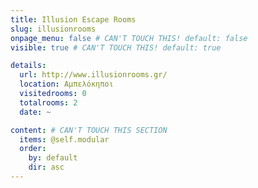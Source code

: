 ```yaml
---
title: Illusion Escape Rooms
slug: illusionrooms
onpage_menu: false # CAN'T TOUCH THIS! default: false
visible: true # CAN'T TOUCH THIS! default: true

details:
  url: http://www.illusionrooms.gr/
  location: Αμπελόκηποι
  visitedrooms: 0
  totalrooms: 2
  date: ~

content: # CAN'T TOUCH THIS SECTION
  items: @self.modular
  order:
    by: default
    dir: asc
---
```


